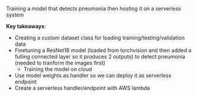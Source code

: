 Training a model that detects pneumonia then hosting it on a serverless system

**Key takeaways**:
- Creating a custom dataset class for loading training/testing/validation data
- Finetuning a ResNet18 model (loaded from torchvision and then added a fulling connected layer so it produces 2 outputs) to detect pneumonia (needed to tranform the images first)
    - Training the model on cloud
- Use model weights as handler so we can deploy it as serverless endpoint
- Create a serverless handler/endpoint with AWS lambda